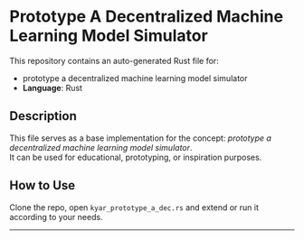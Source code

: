 # Prototype A Decentralized Machine Learning Model Simulator

This repository contains an auto-generated Rust file for:

- prototype a decentralized machine learning model simulator
- **Language**: Rust

## Description

This file serves as a base implementation for the concept: *prototype a decentralized machine learning model simulator*.  
It can be used for educational, prototyping, or inspiration purposes.

## How to Use

Clone the repo, open `kyar_prototype_a_dec.rs` and extend or run it according to your needs.

---


